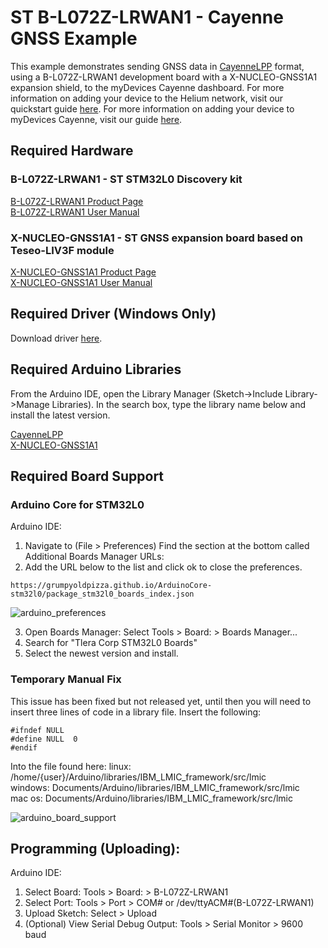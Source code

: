 # ST B-L072Z-LRWAN1 - Cayenne GNSS Example

This example demonstrates sending GNSS data in [CayenneLPP](https://developers.mydevices.com/cayenne/docs/lora/#lora-cayenne-low-power-payload) format, using a B-L072Z-LRWAN1 development board with a X-NUCLEO-GNSS1A1 expansion shield, to the myDevices Cayenne dashboard. For more information on adding your device to the Helium network, visit our quickstart guide [here](https://developer.helium.com/console/quickstart). For more information on adding your device to myDevices Cayenne, visit our guide [here](https://developer.helium.com/console/integrations/mydevices-cayenne-integration).

## Required Hardware

### B-L072Z-LRWAN1 - ST STM32L0 Discovery kit

[B-L072Z-LRWAN1 Product Page](https://www.st.com/en/evaluation-tools/b-l072z-lrwan1.html)  
[B-L072Z-LRWAN1 User Manual](https://www.st.com/content/ccc/resource/technical/document/user_manual/group0/ac/62/15/c7/60/ac/4e/9c/DM00329995/files/DM00329995.pdf/jcr:content/translations/en.DM00329995.pdf)  

### X-NUCLEO-GNSS1A1 - ST GNSS expansion board based on Teseo-LIV3F module

[X-NUCLEO-GNSS1A1 Product Page](https://www.st.com/en/ecosystems/x-nucleo-gnss1a1.html)  
[X-NUCLEO-GNSS1A1 User Manual](https://www.st.com/resource/en/user_manual/dm00453103-getting-started-with-the-xnucleognss1a1-expansion-board-based-on-teseoliv3f-tiny-gnss-module-for-stm32-nucleo-stmicroelectronics.pdf)  

## Required Driver (Windows Only)
Download driver [here](https://www.st.com/en/development-tools/stsw-link009.html).

## Required Arduino Libraries

From the Arduino IDE, open the Library Manager (Sketch->Include Library->Manage Libraries). In the search box, type the library name below and install the latest version.

[CayenneLPP](https://github.com/ElectronicCats/CayenneLPP)  
[X-NUCLEO-GNSS1A1](https://github.com/stm32duino/X-NUCLEO-GNSS1A1)  

## Required Board Support

### Arduino Core for STM32L0 
Arduino IDE:  
1. Navigate to (File > Preferences)
Find the section at the bottom called Additional Boards Manager URLs: 
2. Add the URL below to the list and click ok to close the preferences.
```
https://grumpyoldpizza.github.io/ArduinoCore-stm32l0/package_stm32l0_boards_index.json
```
![arduino_preferences](https://i.gyazo.com/148c4bc3646aaf71f8d9a0499c82fec4.png)

3. Open Boards Manager: Select Tools > Board: > Boards Manager...
4. Search for "Tlera Corp STM32L0 Boards"
5. Select the newest version and install.

### Temporary Manual Fix
This issue has been fixed but not released yet, until then you will need to insert three lines of code in a library file.
Insert the following:
```
#ifndef NULL
#define NULL  0
#endif
```
Into the file found here:
linux: /home/{user}/Arduino/libraries/IBM_LMIC_framework/src/lmic  
windows: Documents/Arduino/libraries/IBM_LMIC_framework/src/lmic  
mac os: Documents/Arduino/libraries/IBM_LMIC_framework/src/lmic  

![arduino_board_support](https://i.gyazo.com/216457ad64b8f85016d1b6d7cc6df044.png)
## Programming (Uploading):

Arduino IDE:   
1. Select Board: Tools > Board: > B-L072Z-LRWAN1  
2. Select Port: Tools > Port > COM# or /dev/ttyACM#(B-L072Z-LRWAN1)
3. Upload Sketch: Select > Upload
4. (Optional) View Serial Debug Output: Tools > Serial Monitor > 9600 baud  
